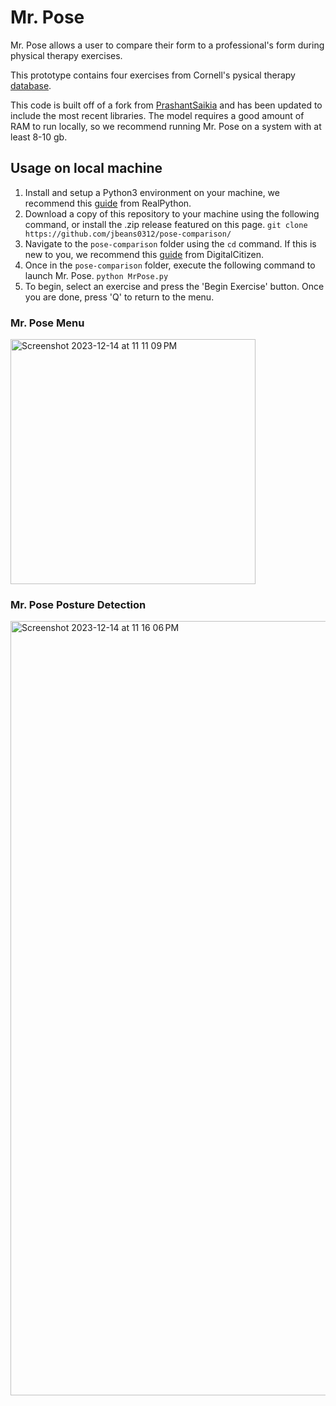 # Mr. Pose

Mr. Pose allows a user to compare their form to a professional's form during physical therapy exercises.

This prototype contains four exercises from Cornell's pysical therapy [database](https://health.cornell.edu/services/physical-therapy-massage/pt-exercise-videos).

This code is built off of a fork from [PrashantSaikia](https://github.com/PrashantSaikia) and has been updated to include the most recent libraries. The model requires a good amount of RAM to run locally, so we recommend running Mr. Pose on a system with at least 8-10 gb.

## Usage on local machine
1. Install and setup a Python3 environment on your machine, we recommend this [guide](https://realpython.com/installing-python/) from RealPython.
2. Download a copy of this repository to your machine using the following command, or install the .zip release featured on this page.
   `git clone https://github.com/jbeans0312/pose-comparison/`
3. Navigate to the `pose-comparison` folder using the `cd` command. If this is new to you, we recommend this [guide](https://www.digitalcitizen.life/command-prompt-how-use-basic-commands/) from DigitalCitizen.
4. Once in the `pose-comparison` folder, execute the following command to launch Mr. Pose.
    `python MrPose.py`
5. To begin, select an exercise and press the 'Begin Exercise' button. Once you are done, press 'Q' to return to the menu.

### Mr. Pose Menu
<img width="392" alt="Screenshot 2023-12-14 at 11 11 09 PM" src="https://github.com/jbeans0312/pose-comparison/assets/79337640/09b8e1c2-7e1b-405b-978c-f95052d7696d">

### Mr. Pose Posture Detection
<img width="1239" alt="Screenshot 2023-12-14 at 11 16 06 PM" src="https://github.com/jbeans0312/pose-comparison/assets/79337640/66c7d158-7de1-4f54-8867-5b9b07d55008">
